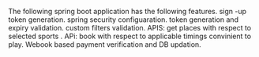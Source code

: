 The following spring boot application has the following features.
sign -up token generation.
spring security configuaration.
token generation and expiry validation.
custom filters validation.
APIS: get places with respect to selected sports .
APi: book with respect to applicable timings convinient to play.
Webook based payment verification and DB updation.
